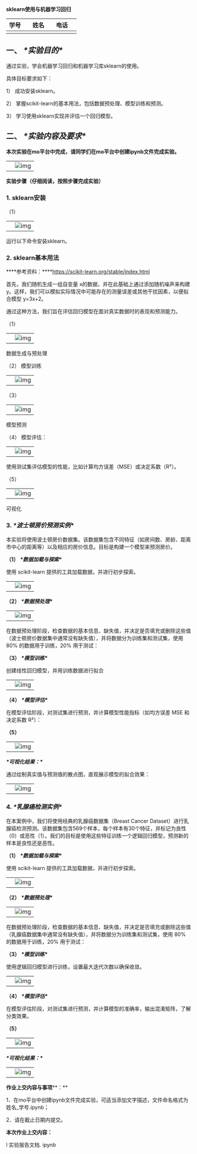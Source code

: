 **sklearn使用与机器学习回归**

| **学号** |      | **姓名** |      | **电话** |      |
| -------- | ---- | -------- | ---- | -------- | ---- |
|          |      |          |      |          |      |

## **一、** ***\*实验目的\****

通过实验，学会机器学习回归和机器学习库sklearn的使用。

具体目标要求如下：

1） 成功安装sklearn。

2） 掌握scikit-learn的基本用法，包括数据预处理、模型训练和预测。

3） 学习使用sklearn实现并评估一个回归模型。

## **二、** ***\*实验内容及要求\****

**本次实验在mo平台中完成，请同学们在mo平台中创建ipynb文件完成实验。**

 

 



|      |                             |
| ---- | --------------------------- |
|      | ![img](./1.assets/wps1.jpg) |

**实验步骤（仔细阅读，按照步骤完成实验）**



### 1. **sklearn安装** 

（1） 

|      |                             |
| ---- | --------------------------- |
|      | ![img](./1.assets/wps2.png) |

运行以下命令安装sklearn。



### 2. **sklearn基本用法**

***\*参考资料：\****https://scikit-learn.org/stable/index.html

首先，我们随机生成一组自变量 x的数据，并在此基础上通过添加随机噪声来构建 y。这样，我们可以模拟实际情况中可能存在的测量误差或其他干扰因素，以便拟合模型 y=3x+2。

通过这种方法，我们旨在评估回归模型在面对真实数据时的表现和预测能力。

（1） 

|      |                             |
| ---- | --------------------------- |
|      | ![img](./1.assets/wps3.png) |

数据生成与预处理



（2） 模型训练



|      |                             |
| ---- | --------------------------- |
|      | ![img](./1.assets/wps4.png) |

 



（3） 

|      |                             |
| ---- | --------------------------- |
|      | ![img](./1.assets/wps5.png) |

模型预测



（4） 模型评估：



|      |                             |
| ---- | --------------------------- |
|      | ![img](./1.assets/wps6.png) |

使用测试集评估模型的性能，比如计算均方误差（MSE）或决定系数（R²）。



 

（5） 

|      |                             |
| ---- | --------------------------- |
|      | ![img](./1.assets/wps7.png) |

可视化



### **3.** ***\*波士顿房价预测实例\****

本实验将使用波士顿房价数据集。该数据集包含不同特征（如房间数、房龄、距离市中心的距离等）以及相应的房价信息。目标是构建一个模型来预测房价。

**（1）** ***\*数据加载与探索\****

使用 scikit-learn 提供的工具加载数据，并进行初步探索。



|      |                             |
| ---- | --------------------------- |
|      | ![img](./1.assets/wps8.png) |

 



**（2）** ***\*数据预处理\****



|      |                             |
| ---- | --------------------------- |
|      | ![img](./1.assets/wps9.png) |

在数据预处理阶段，检查数据的基本信息、缺失值，并决定是否填充或删除这些值（波士顿房价数据集中通常没有缺失值），并将数据分为训练集和测试集，使用 80% 的数据用于训练，20% 用于测试：



**（3）** ***\*模型训练\****

创建线性回归模型，并用训练数据进行拟合



|      |                              |
| ---- | ---------------------------- |
|      | ![img](./1.assets/wps10.png) |

 



**（4）** ***\*模型评估\****

在模型评估阶段，对测试集进行预测，并计算模型性能指标（如均方误差 MSE 和决定系数 R²）：

**（5）** 

|      |                              |
| ---- | ---------------------------- |
|      | ![img](./1.assets/wps11.png) |

***\*可视化结果：\****



通过绘制真实值与预测值的散点图，直观展示模型的拟合效果：

 

 



|      |                              |
| ---- | ---------------------------- |
|      | ![img](./1.assets/wps12.png) |

 



 

 

 

 

 

 

 

 

 

 

 

 

 

 

 

 

### **4.** ***\*乳腺癌检测实例\****

在本案例中，我们将使用经典的乳腺癌数据集（Breast Cancer Dataset）进行乳腺癌检测预测。该数据集包含569个样本，每个样本有30个特征，并标记为良性（0）或恶性（1）。我们的目标是使用这些特征训练一个逻辑回归模型，预测新的样本是良性还是恶性。

**（1）** ***\*数据加载与探索\****

使用 scikit-learn 提供的工具加载数据，并进行初步探索。

|      |                              |
| ---- | ---------------------------- |
|      | ![img](./1.assets/wps13.png) |





 

**（2）** ***\*数据预处理\****



|      |                              |
| ---- | ---------------------------- |
|      | ![img](./1.assets/wps14.png) |

在数据预处理阶段，检查数据的基本信息、缺失值，并决定是否填充或删除这些值（乳腺癌数据集中通常没有缺失值），并将数据分为训练集和测试集，使用 80% 的数据用于训练，20% 用于测试：



**（3）** ***\*模型训练\****

使用逻辑回归模型进行训练，设置最大迭代次数以确保收敛。

|      |                              |
| ---- | ---------------------------- |
|      | ![img](./1.assets/wps15.png) |





**（4）** ***\*模型评估\****

在模型评估阶段，对测试集进行预测，并计算模型的准确率，输出混淆矩阵，了解分类效果。

**（5）** 

|      |                              |
| ---- | ---------------------------- |
|      | ![img](./1.assets/wps16.png) |

***\*可视化结果：\****





|      |                              |
| ---- | ---------------------------- |
|      | ![img](./1.assets/wps17.png) |

 



 

 

 

 

**作业上交内容与事项****：**

1．在mo平台中创建ipynb文件完成实验，可适当添加文字描述，文件命名格式为姓名_学号.ipynb；

 

2．请在截止日期内提交。

**本次作业上交内容：**

l 实验报告文档. ipynb

 